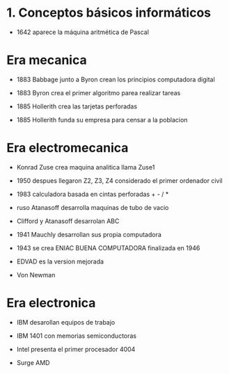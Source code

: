 # 1. Conceptos básicos informáticos

- 1642 aparece la máquina aritmética de Pascal

# Era mecanica 

- 1883 Babbage junto a Byron crean los principios computadora digital 

- 1883 Byron crea el primer algoritmo parea realizar tareas

- 1885 Hollerith crea las tarjetas perforadas 

- 1885 Hollerith funda su empresa para censar a la poblacion

# Era electromecanica 

- Konrad Zuse crea maquina analitica llama Zuse1

- 1950 despues llegaron Z2, Z3, Z4 considerado el primer ordenador civil 

- 1983 calculadora basada en cintas perforadas + - / * 

- ruso Atanasoff desarrolla maquinas de tubo de vacio 

- Clifford y Atanasoff desarrolan ABC

- 1941 Mauchly desarrollan sus propia computadora

- 1943 se crea ENIAC BUENA COMPUTADORA finalizada en 1946

- EDVAD es la version mejorada 

- Von Newman 

# Era electronica

- IBM desarollan equipos de trabajo 

- IBM 1401 con memorias semiconductoras

- Intel presenta el primer procesador 4004

- Surge AMD